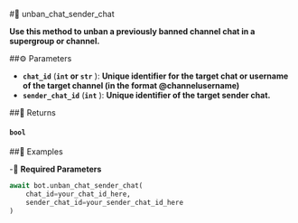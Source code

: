 #🔧 unban_chat_sender_chat

**Use this method to unban a previously banned channel chat in a supergroup or channel.**

##⚙️ Parameters

- **`chat_id`** (**`int` or `str`** ): **Unique identifier for the target chat or username of the target channel (in the format @channelusername)**
- **`sender_chat_id`** (**`int`** ): **Unique identifier of the target sender chat.**

##📲 Returns

#### `bool`

##📀 Examples

-🪫 **Required Parameters**

```python
await bot.unban_chat_sender_chat(
    chat_id=your_chat_id_here,
    sender_chat_id=your_sender_chat_id_here
)
```
